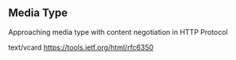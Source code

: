 ## Media Type
Approaching media type with content negotiation in HTTP Protocol 


text/vcard https://tools.ietf.org/html/rfc6350
